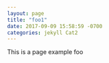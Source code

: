 ```yaml
---
layout: page
title: "foo1"
date: 2017-09-09 15:58:59 -0700
categories: jekyll Cat2
---
```


This is a page example foo